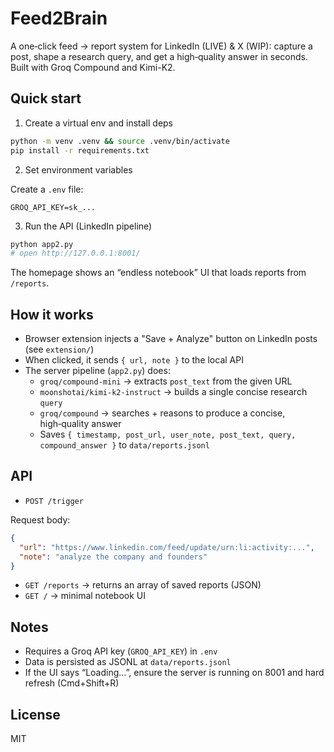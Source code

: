 # Feed2Brain

A one‑click feed → report system for LinkedIn (LIVE) & X (WIP): capture a post, shape a research query, and get a high‑quality answer in seconds. Built with Groq Compound and Kimi-K2.

## Quick start

1) Create a virtual env and install deps

```bash
python -m venv .venv && source .venv/bin/activate
pip install -r requirements.txt
```

2) Set environment variables

Create a `.env` file:

```
GROQ_API_KEY=sk_...
```

3) Run the API (LinkedIn pipeline)

```bash
python app2.py
# open http://127.0.0.1:8001/
```

The homepage shows an “endless notebook” UI that loads reports from `/reports`.

## How it works

- Browser extension injects a "Save + Analyze" button on LinkedIn posts (see `extension/`)
- When clicked, it sends `{ url, note }` to the local API
- The server pipeline (`app2.py`) does:
  - `groq/compound-mini` → extracts `post_text` from the given URL
  - `moonshotai/kimi-k2-instruct` → builds a single concise research `query`
  - `groq/compound` → searches + reasons to produce a concise, high‑quality answer
  - Saves `{ timestamp, post_url, user_note, post_text, query, compound_answer }` to `data/reports.jsonl`

## API

- `POST /trigger`

Request body:

```json
{
  "url": "https://www.linkedin.com/feed/update/urn:li:activity:...",
  "note": "analyze the company and founders"
}
```

- `GET /reports` → returns an array of saved reports (JSON)
- `GET /` → minimal notebook UI

## Notes

- Requires a Groq API key (`GROQ_API_KEY`) in `.env`
- Data is persisted as JSONL at `data/reports.jsonl`
- If the UI says “Loading…”, ensure the server is running on 8001 and hard refresh (Cmd+Shift+R)


## License

MIT
